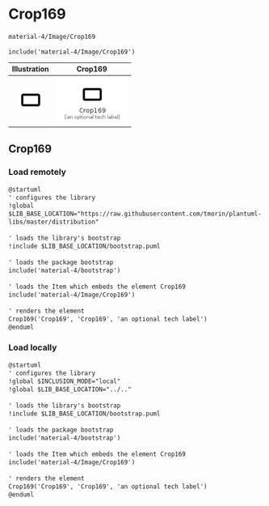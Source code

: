 # Crop169


```text
material-4/Image/Crop169
```

```text
include('material-4/Image/Crop169')
```



| Illustration | Crop169 |
| :---: | :---: |
| ![illustration for Illustration](../../material-4/Image/Crop169.png) | ![illustration for Crop169](../../material-4/Image/Crop169.Local.png) |




## Crop169

### Load remotely
```plantuml
@startuml
' configures the library
!global $LIB_BASE_LOCATION="https://raw.githubusercontent.com/tmorin/plantuml-libs/master/distribution"

' loads the library's bootstrap
!include $LIB_BASE_LOCATION/bootstrap.puml

' loads the package bootstrap
include('material-4/bootstrap')

' loads the Item which embeds the element Crop169
include('material-4/Image/Crop169')

' renders the element
Crop169('Crop169', 'Crop169', 'an optional tech label')
@enduml
```

### Load locally
```plantuml
@startuml
' configures the library
!global $INCLUSION_MODE="local"
!global $LIB_BASE_LOCATION="../.."

' loads the library's bootstrap
!include $LIB_BASE_LOCATION/bootstrap.puml

' loads the package bootstrap
include('material-4/bootstrap')

' loads the Item which embeds the element Crop169
include('material-4/Image/Crop169')

' renders the element
Crop169('Crop169', 'Crop169', 'an optional tech label')
@enduml
```

